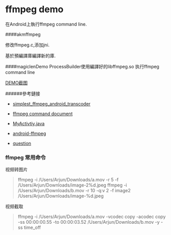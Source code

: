 # ffmpeg demo
 在Android上執行ffmpeg command line.

####akmffmpeg

修改ffmpeg.c,添加jni.

基於預編譯庫編譯新的庫.  

####magiclenDemo
ProcessBuilder使用編譯好的libffmpeg.so 执行ffmpeg command line 

[DEMO截图](https://github.com/aikongmeng/GithubFFmpegTest/blob/master/magiclenDemo/device-2016-06-30-154941.png)


######參考鏈接

* [simplest_ffmpeg_android_transcoder](https://github.com/leixiaohua1020/simplest_ffmpeg_mobile/tree/master/simplest_ffmpeg_android_transcoder)

* [ffmpeg command document](http://ffmpeg.org/ffmpeg.html)

* [MyActivtiy.java](https://github.com/aikongmeng/SampleFFmpegApp/blob/master/app/src/main/java/com/vinsol/androidffmpeg/sampleffmpegapp/MyActivity.java)

* [android-ffmpeg](https://magiclen.org/android-ffmpeg/)

* [question](http://ffmpeg.gusari.org/viewtopic.php?f=8&t=1181)

### ffmpeg 常用命令
视频转图片
>ffmpeg -i /Users/Arjun/Downloads/a.mov -r 5 -f /Users/Arjun/Downloads/image-2%d.jpeg
>ffmpeg -i /Users/Arjun/Downloads/b.mov -r 10 -q:v 2 -f image2 /Users/Arjun/Downloads/image-%d.jpeg

视频截取
>ffmpeg -i /Users/Arjun/Downloads/a.mov -vcodec copy -acodec copy -ss 00:00:00.55 -to  00:00:03.52 /Users/Arjun/Downloads/b.mov -y -ss time_off 


